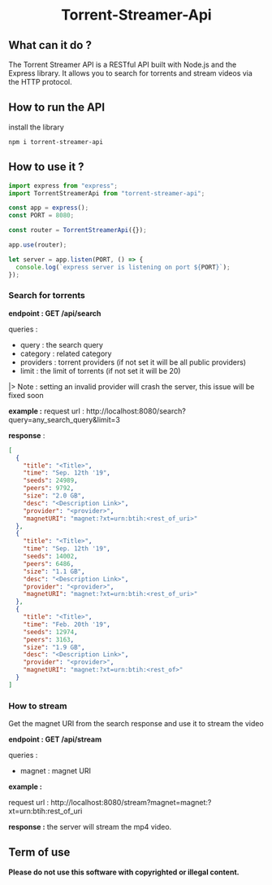 <h1 align="center">Torrent-Streamer-Api</h1>

## What can it do ?

The Torrent Streamer API is a RESTful API built with Node.js and the Express library. It allows you to search for torrents and stream videos via the HTTP protocol.

## How to run the API

install the library

```shell
npm i torrent-streamer-api
```

## How to use it ?

```js
import express from "express";
import TorrentStreamerApi from "torrent-streamer-api";

const app = express();
const PORT = 8080;

const router = TorrentStreamerApi({});

app.use(router);

let server = app.listen(PORT, () => {
  console.log(`express server is listening on port ${PORT}`);
});
```

### Search for torrents

**endpoint : GET /api/search**

queries :

- query : the search query
- category : related category
- providers : torrent providers (if not set it will be all public providers)
- limit : the limit of torrents (if not set it will be 20)

|> Note : setting an invalid provider will crash the server, this issue will be fixed soon

**example :**
request url : http://localhost:8080/search?query=any_search_query&limit=3

**response** :

```json
[
  {
    "title": "<Title>",
    "time": "Sep. 12th '19",
    "seeds": 24989,
    "peers": 9792,
    "size": "2.0 GB",
    "desc": "<Description Link>",
    "provider": "<provider>",
    "magnetURI": "magnet:?xt=urn:btih:<rest_of_uri>"
  },
  {
    "title": "<Title>",
    "time": "Sep. 12th '19",
    "seeds": 14002,
    "peers": 6486,
    "size": "1.1 GB",
    "desc": "<Description Link>",
    "provider": "<provider>",
    "magnetURI": "magnet:?xt=urn:btih:<rest_of_uri>"
  },
  {
    "title": "<Title>",
    "time": "Feb. 20th '19",
    "seeds": 12974,
    "peers": 3163,
    "size": "1.9 GB",
    "desc": "<Description Link>",
    "provider": "<provider>",
    "magnetURI": "magnet:?xt=urn:btih:<rest_of>"
  }
]
```

### How to stream

Get the magnet URI from the search response and use it to stream the video

**endpoint : GET /api/stream**

queries :

- magnet : magnet URI

**example :**

request url : http://localhost:8080/stream?magnet=magnet:?xt=urn:btih:rest_of_uri

**response :**
the server will stream the mp4 video.

## Term of use

**Please do not use this software with copyrighted or illegal content.**
